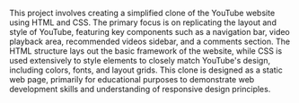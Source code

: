 This project involves creating a simplified clone of the YouTube website using HTML and CSS. The primary focus is on replicating the layout and style of YouTube, featuring key components such as a navigation bar, video playback area,  recommended videos sidebar, and a comments section. The HTML structure lays out the basic framework of the website, while CSS is used extensively to style elements to closely match YouTube's design, including  colors, fonts, and layout grids. This clone is designed as a static web page, primarily for educational purposes to demonstrate web development skills and understanding of responsive design principles. 

